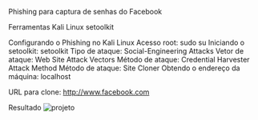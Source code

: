 Phishing para captura de senhas do Facebook

Ferramentas
Kali Linux
setoolkit

Configurando o Phishing no Kali Linux
Acesso root: sudo su
Iniciando o setoolkit: setoolkit
Tipo de ataque: Social-Engineering Attacks
Vetor de ataque: Web Site Attack Vectors
Método de ataque: Credential Harvester Attack Method 
Método de ataque: Site Cloner
Obtendo o endereço da máquina: localhost

URL para clone: http://www.facebook.com

Resultado
![projeto](https://github.com/user-attachments/assets/917aa62e-9110-4bb3-8ab8-a31d244a69bd)

